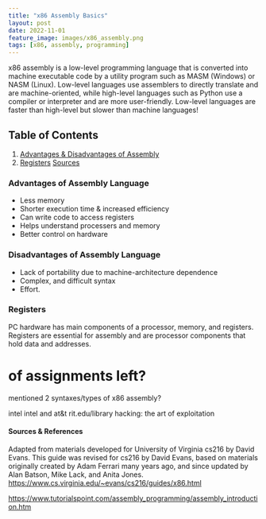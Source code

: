 ```yaml
---
title: "x86 Assembly Basics"
layout: post
date: 2022-11-01
feature_image: images/x86_assembly.png
tags: [x86, assembly, programming]
---
```


x86 assembly is a low-level programming language that is converted into machine executable code by a utility program such as MASM (Windows) or NASM (Linux). Low-level languages use assemblers to directly translate and are machine-oriented, while high-level languages such as Python use a compiler or interpreter and are more user-friendly.
Low-level languages are faster than high-level but slower than machine languages!

<!--more-->

## Table of Contents
1. [Advantages & Disadvantages of Assembly](#advantages-of-assembly-language)
2. [Registers](#registers)
[Sources](#sources)

### Advantages of Assembly Language
- Less memory
- Shorter execution time & increased efficiency
- Can write code to access registers
- Helps understand processers and memory
- Better control on hardware

### Disadvantages of Assembly Language
- Lack of portability due to machine-architecture dependence
- Complex, and difficult syntax
- Effort.

### Registers
PC hardware has main components of a processor, memory, and registers.
Registers are essential for assembly and are processor components that hold data and addresses.



# of assignments left?
mentioned 2 syntaxes/types of x86 assembly?

intel
intel and at&t
rit.edu/library
hacking: the art of exploitation


#### Sources & References
Adapted from materials developed for University of Virginia cs216 by David Evans. This guide was revised for cs216 by David Evans, based on materials originally created by Adam Ferrari many years ago, and since updated by Alan Batson, Mike Lack, and Anita Jones.
https://www.cs.virginia.edu/~evans/cs216/guides/x86.html

https://www.tutorialspoint.com/assembly_programming/assembly_introduction.htm
